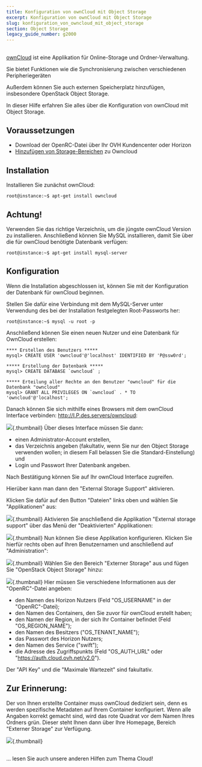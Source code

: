 ```yaml
---
title: Konfiguration von ownCloud mit Object Storage
excerpt: Konfiguration von ownCloud mit Object Storage
slug: konfiguration_von_owncloud_mit_object_storage
section: Object Storage
legacy_guide_number: g2000
---
```



## 
[ownCloud](https://owncloud.org/) ist eine Applikation für Online-Storage und Ordner-Verwaltung.

Sie bietet Funktionen wie die Synchronisierung zwischen verschiedenen Peripheriegeräten

Außerdem können Sie auch externen Speicherplatz hinzufügen, insbesondere OpenStack Object Storage.

In dieser Hilfe erfahren Sie alles über die Konfiguration von ownCloud mit Object Storage.


## Voraussetzungen

- Download der OpenRC-Datei über Ihr OVH Kundencenter oder Horizon
- [Hinzufügen von Storage-Bereichen]({legacy}1790) zu Owncloud




## Installation
Installieren Sie zunächst ownCloud:


```
root@instance:~$ apt-get install owncloud
```



## Achtung!
Verwenden Sie das richtige Verzeichnis, um die jüngste ownCloud Version zu installieren.
Anschließend können Sie MySQL installieren, damit Sie über die für ownCloud benötigte Datenbank verfügen:


```
root@instance:~$ apt-get install mysql-server
```




## Konfiguration
Wenn die Installation abgeschlossen ist, können Sie mit der Konfiguration der Datenbank für ownCloud beginnen.

Stellen Sie dafür eine Verbindung mit dem MySQL-Server unter Verwendung des bei der Installation festgelegten Root-Passworts her:


```
root@instance:~$ mysql -u root -p
```


Anschließend können Sie einen neuen Nutzer und eine Datenbank für OwnCloud erstellen:


```
**** Erstellen des Benutzers *****
mysql> CREATE USER 'owncloud'@'localhost' IDENTIFIED BY 'P@ssw0rd';

***** Erstellung der Datenbank *****
mysql> CREATE DATABASE `owncloud` ;

***** Erteilung aller Rechte an den Benutzer "owncloud" für die Datenbank "owncloud"
mysql> GRANT ALL PRIVILEGES ON `owncloud` . * TO 'owncloud'@'localhost';
```


Danach können Sie sich mithilfe eines Browsers mit dem ownCloud Interface verbinden: http://I.P.des.servers/owncloud:

![](images/img_3325.jpg){.thumbnail}
Über dieses Interface müssen Sie dann:

- einen Administrator-Account erstellen,
- das Verzeichnis angeben (fakultativ, wenn Sie nur den Object Storage verwenden wollen; in diesem Fall belassen Sie die Standard-Einstellung) und
- Login und Passwort Ihrer Datenbank angeben.


Nach Bestätigung können Sie auf Ihr ownCloud Interface zugreifen.

Hierüber kann man dann den "External Storage Support" aktivieren.

Klicken Sie dafür auf den Button "Dateien" links oben und wählen Sie "Applikationen" aus:

![](images/img_3327.jpg){.thumbnail}
Aktivieren Sie anschließend die Applikation "External storage support" über das Menü der "Deaktivierten" Applikationen:

![](images/img_3328.jpg){.thumbnail}
Nun können Sie diese Applikation konfigurieren. Klicken Sie hierfür rechts oben auf Ihren Benutzernamen und anschließend auf "Administration":

![](images/img_3326.jpg){.thumbnail}
Wählen Sie den Bereich "Externer Storage" aus und fügen Sie "OpenStack Object Storage" hinzu:

![](images/img_3329.jpg){.thumbnail}
Hier müssen Sie verschiedene Informationen aus der "OpenRC"-Datei angeben:

- den Namen des Horizon Nutzers (Feld "OS_USERNAME" in der "OpenRC"-Datei);
- den Namen des Containers, den Sie zuvor für ownCloud erstellt haben;
- den Namen der Region, in der sich Ihr Container befindet (Feld "OS_REGION_NAME");
- den Namen des Besitzers ("OS_TENANT_NAME");
- das Passwort des Horizon Nutzers;
- den Namen des Service ("swift");
- die Adresse des Zugriffspunkts (Feld "OS_AUTH_URL" oder "https://auth.cloud.ovh.net/v2.0").


Der "API Key" und die "Maximale Wartezeit" sind fakultativ.

## Zur Erinnerung:
Der von Ihnen erstellte Container muss ownCloud dediziert sein, denn es werden spezifische Metadaten auf Ihrem Container konfiguriert.
Wenn alle Angaben korrekt gemacht sind, wird das rote Quadrat vor dem Namen Ihres Ordners grün. Dieser steht Ihnen dann über Ihre Homepage, Bereich "Externer Storage" zur Verfügung.

![](images/img_3330.jpg){.thumbnail}


## 
... lesen Sie auch unsere anderen Hilfen zum Thema Cloud!

